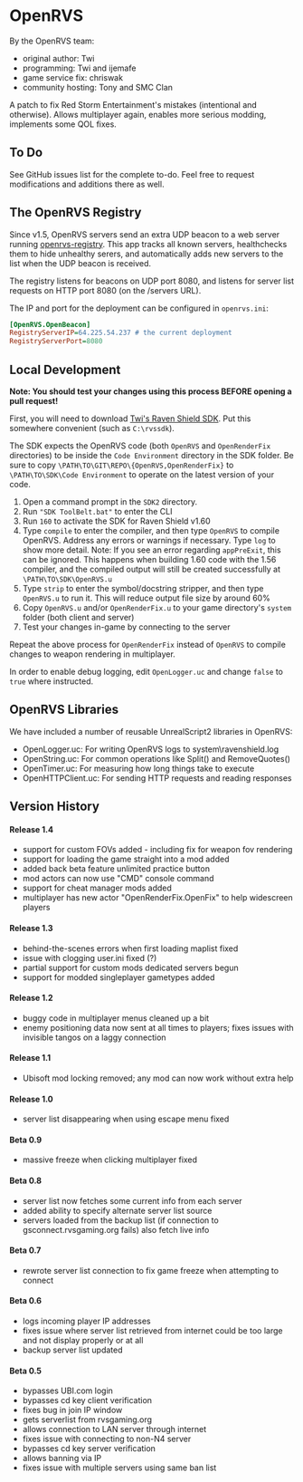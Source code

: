 # OpenRVS

By the OpenRVS team:
  - original author: Twi
  - programming: Twi and ijemafe
  - game service fix: chriswak
  - community hosting: Tony and SMC Clan

A patch to fix Red Storm Entertainment's mistakes (intentional and otherwise). Allows multiplayer again, enables more serious modding, implements some QOL fixes.

## To Do

See GitHub issues list for the complete to-do. Feel free to request modifications and additions there as well.

## The OpenRVS Registry

Since v1.5, OpenRVS servers send an extra UDP beacon to a web server running
[openrvs-registry](https://github.com/ijemafe/openrvs-registry). This app tracks
all known servers, healthchecks them to hide unhealthy serers, and automatically
adds new servers to the list when the UDP beacon is received.

The registry listens for beacons on UDP port 8080, and listens for server list
requests on HTTP port 8080 (on the /servers URL).

The IP and port for the deployment can be configured in `openrvs.ini`:

```ini
[OpenRVS.OpenBeacon]
RegistryServerIP=64.225.54.237 # the current deployment
RegistryServerPort=8080
```

## Local Development

**Note: You should test your changes using this process BEFORE opening a pull request!**

First, you will need to download [Twi's Raven Shield SDK](https://www.moddb.com/mods/raven-shield-software-development-kit). Put this somewhere convenient (such as `C:\rvssdk`).

The SDK expects the OpenRVS code (both `OpenRVS` and `OpenRenderFix` directories) to be inside the `Code Environment` directory in the SDK folder. Be sure to copy `\PATH\TO\GIT\REPO\{OpenRVS,OpenRenderFix}` to `\PATH\TO\SDK\Code Environment` to operate on the latest version of your code.

1. Open a command prompt in the `SDK2` directory.
1. Run `"SDK ToolBelt.bat"` to enter the CLI
1. Run `160` to activate the SDK for Raven Shield v1.60
1. Type `compile` to enter the compiler, and then type `OpenRVS` to compile OpenRVS. Address any errors or warnings if necessary. Type `log` to show more detail. Note: If you see an error regarding `appPreExit`, this can be ignored. This happens when building 1.60 code with the 1.56 compiler, and the compiled output will still be created successfully at `\PATH\TO\SDK\OpenRVS.u`
1. Type `strip` to enter the symbol/docstring stripper, and then type `OpenRVS.u` to run it. This will reduce output file size by around 60%
1. Copy `OpenRVS.u` and/or `OpenRenderFix.u` to your game directory's `system` folder (both client and server)
1. Test your changes in-game by connecting to the server

Repeat the above process for `OpenRenderFix` instead of `OpenRVS` to compile changes to weapon rendering in multiplayer.

In order to enable debug logging, edit `OpenLogger.uc` and change `false` to `true` where instructed.

## OpenRVS Libraries

We have included a number of reusable UnrealScript2 libraries in OpenRVS:

- OpenLogger.uc: For writing OpenRVS logs to system\ravenshield.log
- OpenString.uc: For common operations like Split() and RemoveQuotes()
- OpenTimer.uc: For measuring how long things take to execute
- OpenHTTPClient.uc: For sending HTTP requests and reading responses

## Version History

#### Release 1.4

- support for custom FOVs added - including fix for weapon fov rendering
- support for loading the game straight into a mod added
- added back beta feature unlimited practice button
- mod actors can now use "CMD" console command
- support for cheat manager mods added
- multiplayer has new actor "OpenRenderFix.OpenFix" to help widescreen players

#### Release 1.3

- behind-the-scenes errors when first loading maplist fixed
- issue with clogging user.ini fixed (?)
- partial support for custom mods dedicated servers begun
- support for modded singleplayer gametypes added

#### Release 1.2

- buggy code in multiplayer menus cleaned up a bit
- enemy positioning data now sent at all times to players; fixes issues with invisible tangos on a laggy connection

#### Release 1.1

- Ubisoft mod locking removed; any mod can now work without extra help

#### Release 1.0

- server list disappearing when using escape menu fixed

#### Beta 0.9

- massive freeze when clicking multiplayer fixed

#### Beta 0.8

- server list now fetches some current info from each server
- added ability to specify alternate server list source
- servers loaded from the backup list (if connection to gsconnect.rvsgaming.org fails) also fetch live info

#### Beta 0.7

- rewrote server list connection to fix game freeze when attempting to connect

#### Beta 0.6

- logs incoming player IP addresses
- fixes issue where server list retrieved from internet could be too large and not display properly or at all
- backup server list updated

#### Beta 0.5

- bypasses UBI.com login
- bypasses cd key client verification
- fixes bug in join IP window
- gets serverlist from rvsgaming.org
- allows connection to LAN server through internet
- fixes issue with connecting to non-N4 server
- bypasses cd key server verification
- allows banning via IP
- fixes issue with multiple servers using same ban list
